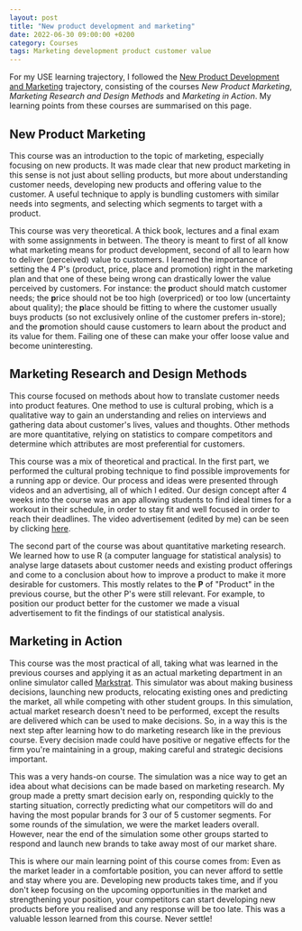 ```yaml
---
layout: post
title: "New product development and marketing"
date: 2022-06-30 09:00:00 +0200
category: Courses
tags: Marketing development product customer value
---
```


For my USE learning trajectory, I followed the [New Product Development and Marketing](https://educationguide.tue.nl/programs/bachelor-college/use-learning-trajectory/new-product-development-and-marketing) trajectory, consisting of the courses *New Product Marketing*, *Marketing Research and Design Methods* and *Marketing in Action*. My learning points from these courses are summarised on this page.

## New Product Marketing
This course was an introduction to the topic of marketing, especially focusing on new products. It was made clear that new product marketing in this sense is not just about selling products, but more about understanding customer needs, developing new products and offering value to the customer. A useful technique to apply is bundling customers with similar needs into segments, and selecting which segments to target with a product. 

This course was very theoretical. A thick book, lectures and a final exam with some assignments in between. The theory is meant to first of all know what marketing means for product development, second of all to learn how to deliver (perceived) value to customers. I learned the importance of setting the 4 P's (product, price, place and promotion) right in the marketing plan and that one of these being wrong can drastically lower the value perceived by customers. For instance: the **p**roduct should match customer needs; the **p**rice should not be too high (overpriced) or too low (uncertainty about quality); the **p**lace should be fitting to where the customer usually buys products (so not exclusively online of the customer prefers in-store); and the **p**romotion should cause customers to learn about the product and its value for them. Failing one of these can make your offer loose value and become uninteresting.

## Marketing Research and Design Methods
This course focused on methods about how to translate customer needs into product features. One method to use is cultural probing, which is a qualitative way to gain an understanding and relies on interviews and gathering data about customer's lives, values and thoughts. Other methods are more quantitative, relying on statistics to compare competitors and determine which attributes are most preferential for customers.

This course was a mix of theoretical and practical. In the first part, we performed the cultural probing technique to find possible improvements for a running app or device. Our process and ideas were presented through videos and an advertising, all of which I edited. Our design concept after 4 weeks into the course was an app allowing students to find ideal times for a workout in their schedule, in order to stay fit and well focused in order to reach their deadlines. The video advertisement (edited by me) can be seen by clicking [here](https://youtu.be/0ONsQRjigKo). 

The second part of the course was about quantitative marketing research. We learned how to use R (a computer language for statistical analysis) to analyse large datasets about customer needs and existing product offerings and come to a conclusion about how to improve a product to make it more desirable for customers. This mostly relates to the **P** of "Product" in the previous course, but the other P's were still relevant. For example, to position our product better for the customer we made a visual advertisement to fit the findings of our statistical analysis.

## Marketing in Action
This course was the most practical of all, taking what was learned in the previous courses and applying it as an actual marketing department in an online simulator called [Markstrat](https://web.stratxsimulations.com/simulation/strategic-marketing-simulation). This simulator was about making business decisions, launching new products, relocating existing ones and predicting the market, all while competing with other student groups. In this simulation, actual market research doesn't need to be performed, except the results are delivered which can be used to make decisions. So, in a way this is the next step after learning how to do marketing research like in the previous course. Every decision made could have positive or negative effects for the firm you're maintaining in a group, making careful and strategic decisions important. 

This was a very hands-on course. The simulation was a nice way to get an idea about what decisions can be made based on marketing research. My group made a pretty smart decision early on, responding quickly to the starting situation, correctly predicting what our competitors will do and having the most popular brands for 3 our of 5 customer segments. For some rounds of the simulation, we were the market leaders overall. However, near the end of the simulation some other groups started to respond and launch new brands to take away most of our market share. 

This is where our main learning point of this course comes from: Even as the market leader in a comfortable position, you can never afford to settle and stay where you are. Developing new products takes time, and if you don't keep focusing on the upcoming opportunities in the market and strengthening your position, your competitors can start developing new products before you realised and any response will be too late. This was a valuable lesson learned from this course. Never settle!